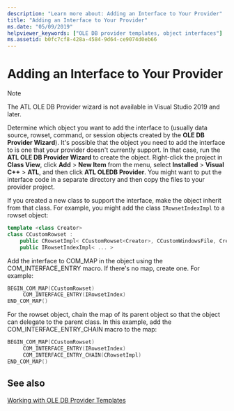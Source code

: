 ```yaml
---
description: "Learn more about: Adding an Interface to Your Provider"
title: "Adding an Interface to Your Provider"
ms.date: "05/09/2019"
helpviewer_keywords: ["OLE DB provider templates, object interfaces"]
ms.assetid: b0fc7cf8-428a-4584-9d64-ce9074d0eb66
---
```

# Adding an Interface to Your Provider

> [!NOTE]
> The ATL OLE DB Provider wizard is not available in Visual Studio 2019 and later.

Determine which object you want to add the interface to (usually data source, rowset, command, or session objects created by the **OLE DB Provider Wizard**). It's possible that the object you need to add the interface to is one that your provider doesn't currently support. In that case, run the **ATL OLE DB Provider Wizard** to create the object. Right-click the project in **Class View**, click **Add** > **New Item** from the menu, select **Installed** > **Visual C++** > **ATL**, and then click **ATL OLEDB Provider**. You might want to put the interface code in a separate directory and then copy the files to your provider project.

If you created a new class to support the interface, make the object inherit from that class. For example, you might add the class `IRowsetIndexImpl` to a rowset object:

```cpp
template <class Creator>
class CCustomRowset :
    public CRowsetImpl< CCustomRowset<Creator>, CCustomWindowsFile, Creator>,
    public IRowsetIndexImpl< ... >
```

Add the interface to COM_MAP in the object using the COM_INTERFACE_ENTRY macro. If there's no map, create one. For example:

```cpp
BEGIN_COM_MAP(CCustomRowset)
     COM_INTERFACE_ENTRY(IRowsetIndex)
END_COM_MAP()
```

For the rowset object, chain the map of its parent object so that the object can delegate to the parent class. In this example, add the COM_INTERFACE_ENTRY_CHAIN macro to the map:

```cpp
BEGIN_COM_MAP(CCustomRowset)
     COM_INTERFACE_ENTRY(IRowsetIndex)
     COM_INTERFACE_ENTRY_CHAIN(CRowsetImpl)
END_COM_MAP()
```

## See also

[Working with OLE DB Provider Templates](../../data/oledb/working-with-ole-db-provider-templates.md)
